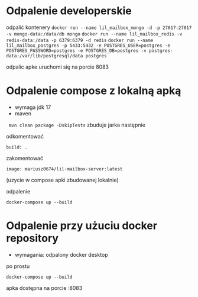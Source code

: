# Odpalenie developerskie
odpalić kontenery
`docker run --name lil_mailbox_mongo -d -p 27017:27017 -v mongo-data:/data/db mongo`
`docker run --name lil_mailbox_redis -v redis-data:/data -p 6379:6379 -d redis`
`docker run --name lil_mailbox_postgres -p 5433:5432 -e POSTGRES_USER=postgres -e POSTGRES_PASSWORD=postgres -e POSTGRES_DB=postgres -v postgres-data:/var/lib/postgresql/data postgres`

odpalic apke
uruchomi się na porcie 8083

# Odpalenie compose z lokalną apką
- wymaga jdk 17
- maven

``` mvn clean package -DskipTests```
zbuduje jarka
następnie

odkomentować
    
    build: . 
zakomentować

    image: mariusz0674/lil-mailbox-server:latest
(uzycie w compose apki zbudowanej lokalnie)

odpalenie

```docker-compose up --build```

# Odpalenie przy użuciu docker repository
- wymagania: odpalony docker desktop

po prostu

```docker-compose up --build```

apka dostępna na porcie :8083







